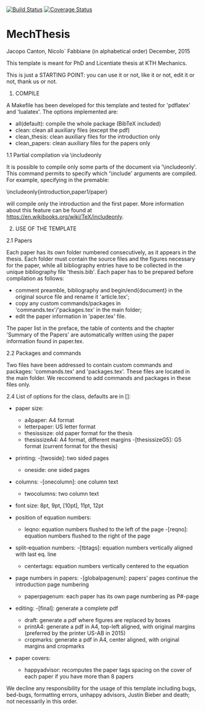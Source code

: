 [![Build Status](https://travis-ci.org/jcanton/mechthesis.svg?branch=master)](https://travis-ci.org/jcanton/mechthesis/builds)
[![Coverage Status](https://coveralls.io/repos/github/jcanton/mechthesis/badge.svg?branch=master)](https://coveralls.io/github/jcanton/mechthesis?branch=master)


MechThesis
==========

Jacopo Canton, Nicolo` Fabbiane (in alphabetical order)
December, 2015


This template is meant for PhD and Licentiate thesis at KTH Mechanics.

This is just a STARTING POINT: you can use it or not, like it or not, edit it
or not, thank us or not.




1. COMPILE

A Makefile has been developed for this template and tested for 'pdflatex' and
'lualatex'. The options implemented are:

 - all(default): compile the whole package (BibTeX included)
 - clean:        clean all auxiliary files (except the pdf)
 - clean_thesis: clean auxiliary files for the introduction only
 - clean_papers: clean auxiliary files for the papers only


1.1 Partial compilation via \includeonly

It is possible to compile only some parts of the document via '\includeonly'.
This command permits to specify which '\include' arguments are compiled.
For example, specifying in the premable:

   \includeonly{introduction,paper1/paper}

will compile only the introduction and the first paper. More information about
this feature can be found at https://en.wikibooks.org/wiki/TeX/includeonly.




2. USE OF THE TEMPLATE


2.1 Papers

Each paper has its own folder numbered consecutively, as it appears in the
thesis. Each folder must contain the source files and the figures necessary for
the paper, while all bibliography entries have to be collected in the unique
bibliography file 'thesis.bib'.
Each paper has to be prepared before compilation as follows:

 - comment preamble, bibliography and begin/end{document} in the original
   source file and rename it 'article.tex';
 - copy any custom commands/packages in 'commands.tex'/'packages.tex' in
   the main folder;
 - edit the paper information in 'paper.tex' file.

The paper list in the preface, the table of contents and the chapter 'Summary
of the Papers' are automatically written using the paper information found in
paper.tex.


2.2 Packages and commands

Two files have been addressed to contain custom commands and packages:
'commands.tex' and 'packages.tex'. These files are located in the main
folder.
We reccomend to add commands and packages in these files only.


2.4 List of options for the class, defaults are in []:

 - paper size:
    - a4paper:       A4 format
    - letterpaper:   US letter format
    - thesissisze:   old paper format for the thesis
    - thesissizeA4:  A4 format, different margins
    -[thesissizeG5]: G5 format (current format for the thesis)

 - printing:
    -[twoside]: two sided pages
    - oneside:  one sided pages

 - columns:
    -[onecolumn]: one column text
    - twocolumns: two column text

 - font size: 8pt, 9pt, [10pt], 11pt, 12pt

 - position of equation numbers:
    - leqno:  equation numbers flushed to the left of the page
    -[reqno]: equation numbers flushed to the right of the page

 - split-equation numbers:
    -[tbtags]:    equation numbers vertically aligned with last eq. line
    - centertags: equation numbers vertically centered to the equation

 - page numbers in papers:
    -[globalpagenum]: papers' pages continue the introduction page numbering
    - paperpagenum:   each paper has its own page numbering as P#-page

 - editing:
    -[final]:    generate a complete pdf
    - draft:     generate a pdf where figures are replaced by boxes
    - printA4:   generate a pdf in A4, top-left aligned, with original margins
                 (preferred by the printer US-AB in 2015)
    - cropmarks: generate a pdf in A4, center aligned, with original margins
                 and cropmarks

 - paper covers:
    - happyadvisor: recomputes the paper tags spacing on the cover of each
                    paper if you have more than 8 papers


We decline any responsibility for the usage of this template including bugs,
bed-bugs, formatting errors, unhappy advisors, Justin Bieber and death; not 
necessarily in this order.
